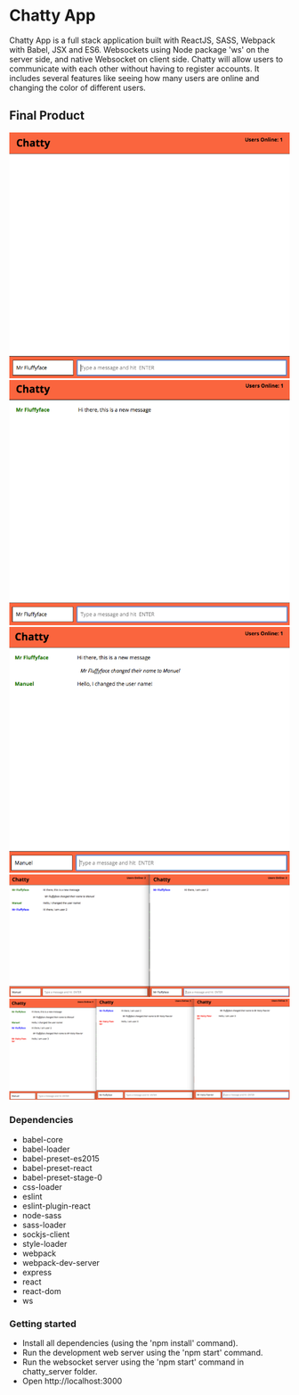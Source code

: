 # Chatty App

Chatty App is a full stack application built with ReactJS, SASS, Webpack with Babel, JSX and ES6. Websockets using Node package 'ws' on the server side, and native Websocket on client side. Chatty will allow users to communicate with each other without having to register accounts. It includes several features like seeing how many users are online and changing the color of different users. 

## Final Product 
!["Screenshot of Home Page."](https://github.com/79manuel/Chatty/blob/master/docs/Screen%20Shot%20home-page.png?raw=true)
!["Screenshot of New Message."](https://github.com/79manuel/Chatty/blob/master/docs/Screen%20Shot%20new%20message.png?raw=true)
!["Screenshot of Username Changed"](https://github.com/79manuel/Chatty/blob/master/docs/Screen%20Shot%20username%20changed.png?raw=true)
!["Screenshot of 2 users"](https://github.com/79manuel/Chatty/blob/master/docs/Screen%20Shot%202%20users.png?raw=true)
!["Screenshot of 3 users"](https://github.com/79manuel/Chatty/blob/master/docs/Screen%20Shot%203%20users.png?raw=true)

### Dependencies
- babel-core
- babel-loader
- babel-preset-es2015
- babel-preset-react
- babel-preset-stage-0
- css-loader
- eslint
- eslint-plugin-react
- node-sass
- sass-loader
- sockjs-client
- style-loader
- webpack
- webpack-dev-server
- express
- react
- react-dom
- ws

### Getting started
- Install all dependencies (using the 'npm install' command).
- Run the development web server using the 'npm start' command.
- Run the websocket server using the 'npm start' command in chatty_server folder.
- Open http://localhost:3000
